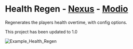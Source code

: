 # Health Regen - [Nexus](https://www.nexusmods.com/bladeandsorcery/mods/9617) - [Modio](https://mod.io/g/blade-and-sorcery/m/health-regen) 
Regenerates the players health overtime, with config options.

This project has been updated to 1.0

![Example_Health_Regen](https://staticdelivery.nexusmods.com/mods/2673/images/9617/9617-1708295063-810659969.png)
